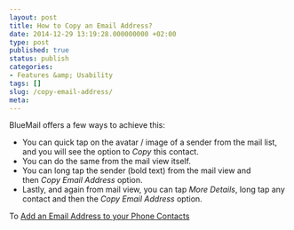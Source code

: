 ```yaml
---
layout: post
title: How to Copy an Email Address?
date: 2014-12-29 13:19:28.000000000 +02:00
type: post
published: true
status: publish
categories:
- Features &amp; Usability
tags: []
slug: /copy-email-address/
meta:
---
```


BlueMail offers a few ways to achieve this:

* You can quick tap on the avatar / image of a sender from the mail list, and you will see the option to *Copy* this contact.
* You can do the same from the mail view itself.
* You can long tap the sender (bold text) from the mail view and then <em>Copy Email Address </em>option.</li>
* Lastly, and again from mail view, you can tap <em>More Details</em>, long tap any contact and then the <em>Copy Email Address </em>option.</li>

To [Add an Email Address to your Phone Contacts](/add-email-address-phonebook-contacts/)
